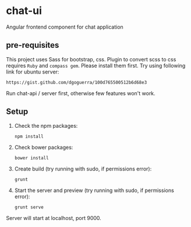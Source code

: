 # chat-ui

Angular frontend component for chat application

## pre-requisites

This project uses Sass for bootstrap, css. Plugin to convert scss to css requires `Ruby` and `compass gem`. Please
install them first. Try using following link for ubuntu server:

    https://gist.github.com/dgoguerra/100d765500512b6d68e3
    
Run chat-api / server first, otherwise few features won't work.

## Setup

1. Check the npm packages:

    ```
    npm install
    ```

2. Check bower packages:

    ```
    bower install
    ```
  
3. Create build (try running with sudo, if permissions error):

    ```
    grunt
    ```

4. Start the server and preview (try running with sudo, if permissions error):

    ```
    grunt serve
    ```

Server will start at localhost, port 9000.

